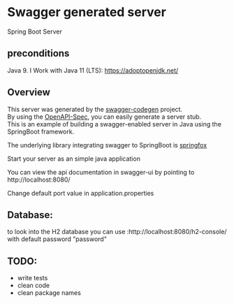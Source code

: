 # Swagger generated server

Spring Boot Server 

## preconditions
Java 9. I Work with Java 11 (LTS): https://adoptopenjdk.net/


## Overview  
This server was generated by the [swagger-codegen](https://github.com/swagger-api/swagger-codegen) project.  
By using the [OpenAPI-Spec](https://github.com/swagger-api/swagger-core), you can easily generate a server stub.  
This is an example of building a swagger-enabled server in Java using the SpringBoot framework.  

The underlying library integrating swagger to SpringBoot is [springfox](https://github.com/springfox/springfox)  

Start your server as an simple java application  

You can view the api documentation in swagger-ui by pointing to  
http://localhost:8080/  

Change default port value in application.properties

## Database:

to look into the H2 database you can use :http://localhost:8080/h2-console/ with default password "password"

## TODO:
- write tests
- clean code
- clean package names
